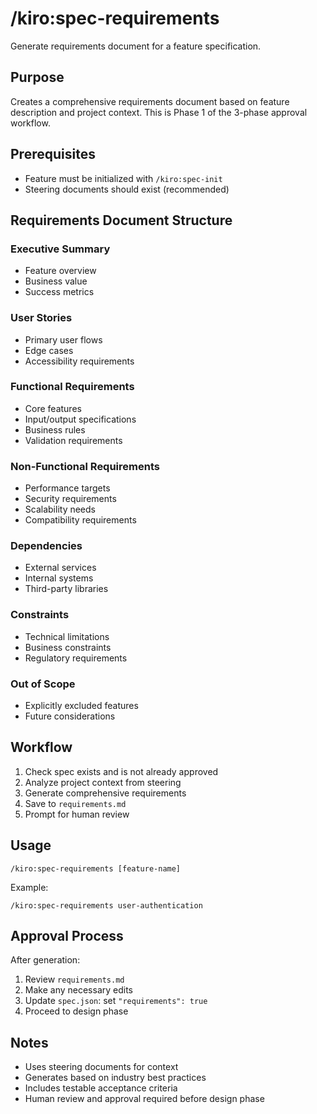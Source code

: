 # /kiro:spec-requirements

Generate requirements document for a feature specification.

## Purpose
Creates a comprehensive requirements document based on feature description and project context. This is Phase 1 of the 3-phase approval workflow.

## Prerequisites
- Feature must be initialized with `/kiro:spec-init`
- Steering documents should exist (recommended)

## Requirements Document Structure

### Executive Summary
- Feature overview
- Business value
- Success metrics

### User Stories
- Primary user flows
- Edge cases
- Accessibility requirements

### Functional Requirements
- Core features
- Input/output specifications
- Business rules
- Validation requirements

### Non-Functional Requirements
- Performance targets
- Security requirements
- Scalability needs
- Compatibility requirements

### Dependencies
- External services
- Internal systems
- Third-party libraries

### Constraints
- Technical limitations
- Business constraints
- Regulatory requirements

### Out of Scope
- Explicitly excluded features
- Future considerations

## Workflow
1. Check spec exists and is not already approved
2. Analyze project context from steering
3. Generate comprehensive requirements
4. Save to `requirements.md`
5. Prompt for human review

## Usage
```
/kiro:spec-requirements [feature-name]
```

Example:
```
/kiro:spec-requirements user-authentication
```

## Approval Process
After generation:
1. Review `requirements.md`
2. Make any necessary edits
3. Update `spec.json`: set `"requirements": true`
4. Proceed to design phase

## Notes
- Uses steering documents for context
- Generates based on industry best practices
- Includes testable acceptance criteria
- Human review and approval required before design phase